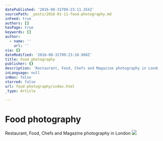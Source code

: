 ```yaml
---
datePublished: '2016-08-31T09:23:11.354Z'
sourcePath: _posts/2016-01-11-food-photography.md
inFeed: true
authors: []
hasPage: true
keywords: []
author:
  - name: ''
    url: ''
via: {}
dateModified: '2016-08-31T09:23:10.908Z'
title: Food photography
publisher: {}
description: 'Restaurant, Food, Chefs and Magazine photography in London'
inLanguage: null
inNav: false
starred: false
url: food-photography/index.html
_type: Article

---
```

# Food photography

Restaurant, Food, Chefs and Magazine photography in London
![](https://s3-us-west-2.amazonaws.com/the-grid-img/p/f6c89f045697947783f99862fb6aec2d2a6256b5.jpg)